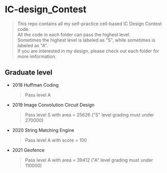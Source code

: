 # IC-design_Contest
> This repo contains all my self-practice cell-based IC Design Contest code.  
> All the code in each folder can pass the highest level.  
> Sometimes the highest level is labeled as "S", while sometimes is labeled as "A".   
> If you are interested in my design, please check out each folder for more imformation.

## Graduate level 
- 2018 Huffman Coding
  > Pass level A   
- 2019 Image Convolution Circuit Design
  > Pass level S with area = 25626 ("S" level grading must under 270000)    
- 2020 String Matching Engine
  > Pass level A with score = 100  
- 2021 Geofence  
  > Pass level A with area = 39412 ("A" level grading must under 110000)    
